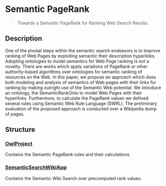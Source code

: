 # Semantic PageRank
> Towards a Semantic PageRank for Ranking Web Search Results.

## Description
One of the pivotal steps within the semantic search endeavors is to improve ranking of Web Pages by exploiting semantic their description hyperlinks.
Adopting ontologies to model semantics for Web Page ranking is not a novelty.
There are works which apply variations of PageRank or other authority-based algorithms over ontologies for semantic ranking of resources on the Web.
In this paper, we propose an approach which does both modeling and analysis of semantics of Web pages with their links for ranking by making outright use of the Semantic Web potential.
We introduce an ontology, the SemanticRankOnto to model Web Pages with their hyperlinks.
Furthermore, to calculate the PageRank values we defined several rules using Semantic Web Rule Language (SWRL).
The preliminary evaluation of the proposed approach is conducted over a Wikipedia dump of pages.

## Structure
### [OwlProject](https://github.com/gezims/SemanticPageRank/tree/master/OwlProject)
Contains the Semantic PageRank rules and their calculations.

### [SemanticSearchWikiApp](https://github.com/gezims/SemanticPageRank/tree/master/SemanticSearchWikiApp)
Contains the Semantic Wiki Search over precomputed rank values.
